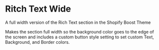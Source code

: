 # Ritch Text Wide
A full width version of the Rich Text section in the Shopify Boost Theme

Makes the section full width so the background color goes to the edge of the screen and includes a custom button style setting to set custom Text, Background, and Border colors.
